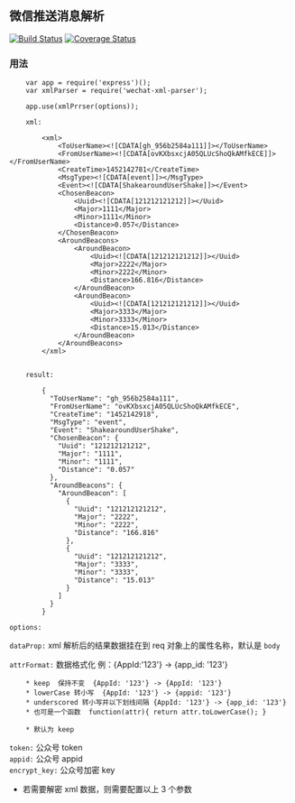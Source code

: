 微信推送消息解析
---
[![Build Status](https://travis-ci.org/liuxiaodong/wechat-xml-parser.png)](https://travis-ci.org/liuxiaodong/wechat-xml-parser)
[![Coverage Status](https://coveralls.io/repos/liuxiaodong/wechat-xml-parser/badge.svg?branch=master&service=github)](https://coveralls.io/github/liuxiaodong/wechat-xml-parser?branch=master)


### 用法  

```
	var app = require('express')();
	var xmlParser = require('wechat-xml-parser');

	app.use(xmlPrrser(options));

	xml:  

		<xml>
			<ToUserName><![CDATA[gh_956b2584a111]]></ToUserName>
			<FromUserName><![CDATA[ovKXbsxcjA05QLUcShoQkAMfkECE]]></FromUserName>
			<CreateTime>1452142781</CreateTime>
			<MsgType><![CDATA[event]]></MsgType>
			<Event><![CDATA[ShakearoundUserShake]]></Event>
			<ChosenBeacon>
				<Uuid><![CDATA[121212121212]]></Uuid>
				<Major>1111</Major>
				<Minor>1111</Minor>
				<Distance>0.057</Distance>
			</ChosenBeacon>
			<AroundBeacons>
				<AroundBeacon>
					<Uuid><![CDATA[121212121212]]></Uuid>
					<Major>2222</Major>
					<Minor>2222</Minor>
					<Distance>166.816</Distance>
				</AroundBeacon>
				<AroundBeacon>
					<Uuid><![CDATA[121212121212]]></Uuid>
					<Major>3333</Major>
					<Minor>3333</Minor>
					<Distance>15.013</Distance>
				</AroundBeacon>
			</AroundBeacons>
		</xml>


	result:  

		{
		  "ToUserName": "gh_956b2584a111",
		  "FromUserName": "ovKXbsxcjA05QLUcShoQkAMfkECE",
		  "CreateTime": "1452142918",
		  "MsgType": "event",
		  "Event": "ShakearoundUserShake",
		  "ChosenBeacon": {
		    "Uuid": "121212121212",
		    "Major": "1111",
		    "Minor": "1111",
		    "Distance": "0.057"
		  },
		  "AroundBeacons": {
		    "AroundBeacon": [
		      {
		        "Uuid": "121212121212",
		        "Major": "2222",
		        "Minor": "2222",
		        "Distance": "166.816"
		      },
		      {
		        "Uuid": "121212121212",
		        "Major": "3333",
		        "Minor": "3333",
		        "Distance": "15.013"
		      }
		    ]
		  }
		}	
```

`options:`  

`dataProp:`  xml 解析后的结果数据挂在到 req 对象上的属性名称，默认是 `body`  

`attrFormat:`  数据格式化 例：{AppId:'123'} -> {app_id: '123'}  

```
	* keep  保持不变  {AppId: '123'} -> {AppId: '123'}       
	* lowerCase 转小写  {AppId: '123'} -> {appid: '123'}      
	* underscored 转小写并以下划线间隔 {AppId: '123'} -> {app_id: '123'}   
	* 也可是一个函数  function(attr){ return attr.toLowerCase(); }  

	* 默认为 keep
``` 

`token:`  公众号 token  
`appid:`  公众号 appid  
`encrypt_key:`  公众号加密 key  
* 若需要解密 xml 数据，则需要配置以上 3 个参数  


